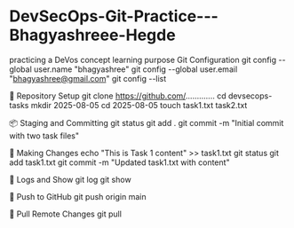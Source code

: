 # DevSecOps-Git-Practice---Bhagyashreee-Hegde
 practicing a DeVos concept learning purpose 
Git Configuration
git config --global user.name "bhagyashree" git config --global user.email "bhagyashree@gmail.com" git config --list

📁 Repository Setup
git clone https://github.com/............. cd devsecops-tasks mkdir 2025-08-05 cd 2025-08-05 touch task1.txt task2.txt

📦 Staging and Committing
git status git add . git commit -m "Initial commit with two task files"

🔁 Making Changes
echo "This is Task 1 content" >> task1.txt git status git add task1.txt git commit -m "Updated task1.txt with content"

🧾 Logs and Show
git log git show

🚀 Push to GitHub
git push origin main

🔁 Pull Remote Changes
git pull
